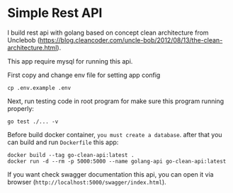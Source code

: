 # Simple Rest API

I build rest api with golang based on concept clean architecture from Unclebob (https://blog.cleancoder.com/uncle-bob/2012/08/13/the-clean-architecture.html).

This app require mysql for running this api.

First copy and change env file for setting app config

```shell
cp .env.example .env
```

Next, run testing code in root program for make sure this program running properly:

```shell
go test ./... -v
```

Before build docker container, `you must create a database`. after that you can build and run `Dockerfile` this app:

```shell
docker build --tag go-clean-api:latest .
docker run -d --rm -p 5000:5000 --name golang-api go-clean-api:latest
```

If you want check swagger documentation this api, you can open it via browser (`http://localhost:5000/swagger/index.html`).


